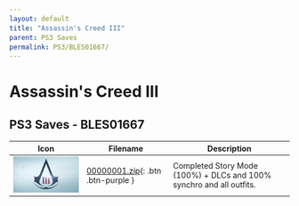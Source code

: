 ```yaml
---
layout: default
title: "Assassin's Creed III"
parent: PS3 Saves
permalink: PS3/BLES01667/
---
```

# Assassin's Creed III

## PS3 Saves - BLES01667

| Icon | Filename | Description |
|------|----------|-------------|
| ![Assassin's Creed III](ICON0.PNG) | [00000001.zip](00000001.zip){: .btn .btn-purple } | Completed Story Mode (100%) + DLCs and 100% synchro and all outfits. |
